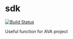# sdk

[![Build Status](https://travis-ci.org/ava-project/sdk.svg?branch=master)](https://travis-ci.org/ava-project/sdk)

Useful function for AVA project

